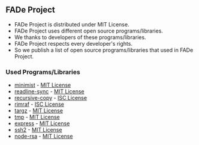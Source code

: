 ## FADe Project
 * FADe Project is distributed under MIT License.
 * FADe Project uses different open source programs/libraries.
  * We thanks to developers of these programs/libraries.
 * FADe Project respects every developer's rights.
  * So we publish a list of open source programs/libraries that used in FADe Project.

### Used Programs/Libraries
 * [minimist](https://github.com/substack/minimist) - [MIT License](https://github.com/substack/minimist/blob/master/LICENSE)
 * [readline-sync](https://github.com/anseki/readline-sync) - [MIT License](https://github.com/anseki/readline-sync/blob/master/LICENSE)
 * [recursive-copy](https://github.com/timkendrick/recursive-copy) - [ISC License](https://opensource.org/licenses/ISC)
 * [rimraf](https://github.com/isaacs/rimraf) - [ISC License](https://github.com/isaacs/rimraf/blob/master/LICENSE)
 * [targz](https://github.com/miskun/targz) - [MIT License](https://github.com/miskun/targz/blob/master/LICENSE)
 * [tmp](https://github.com/raszi/node-tmp) - [MIT License](https://github.com/raszi/node-tmp/blob/master/LICENSE)
 * [express](https://github.com/expressjs/express) - [MIT License](https://github.com/expressjs/express/blob/master/LICENSE)
 * [ssh2](https://github.com/mscdex/ssh2) - [MIT License](https://github.com/mscdex/ssh2/blob/master/LICENSE)
 * [node-rsa](https://github.com/rzcoder/node-rsa) - [MIT License](https://github.com/rzcoder/node-rsa#license)